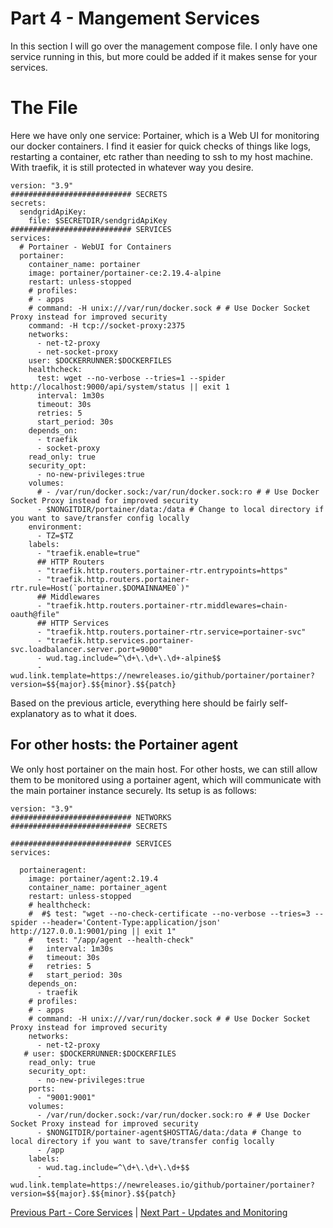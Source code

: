 # Part 4 - Mangement Services


In this section I will go over the management compose file. I only have one service running in this, but more could be added if it makes sense for your services.

# The File
Here we have only one service: Portainer, which is a Web UI for monitoring our docker containers. I find it easier for quick checks of things like logs, restarting a container, etc rather than needing to ssh to my host machine. With traefik, it is still protected in whatever way you desire.

```
version: "3.9"
########################### SECRETS
secrets:
  sendgridApiKey:
    file: $SECRETDIR/sendgridApiKey
########################### SERVICES
services:
  # Portainer - WebUI for Containers
  portainer:
    container_name: portainer
    image: portainer/portainer-ce:2.19.4-alpine
    restart: unless-stopped
    # profiles:
    # - apps
    # command: -H unix:///var/run/docker.sock # # Use Docker Socket Proxy instead for improved security
    command: -H tcp://socket-proxy:2375
    networks:
      - net-t2-proxy
      - net-socket-proxy
    user: $DOCKERRUNNER:$DOCKERFILES
    healthcheck:
      test: wget --no-verbose --tries=1 --spider http://localhost:9000/api/system/status || exit 1
      interval: 1m30s
      timeout: 30s
      retries: 5
      start_period: 30s
    depends_on:
      - traefik
      - socket-proxy
    read_only: true
    security_opt:
      - no-new-privileges:true
    volumes:
      # - /var/run/docker.sock:/var/run/docker.sock:ro # # Use Docker Socket Proxy instead for improved security
      - $NONGITDIR/portainer/data:/data # Change to local directory if you want to save/transfer config locally
    environment:
      - TZ=$TZ
    labels:
      - "traefik.enable=true"
      ## HTTP Routers
      - "traefik.http.routers.portainer-rtr.entrypoints=https"
      - "traefik.http.routers.portainer-rtr.rule=Host(`portainer.$DOMAINNAME0`)"
      ## Middlewares
      - "traefik.http.routers.portainer-rtr.middlewares=chain-oauth@file"
      ## HTTP Services
      - "traefik.http.routers.portainer-rtr.service=portainer-svc"
      - "traefik.http.services.portainer-svc.loadbalancer.server.port=9000"
      - wud.tag.include=^\d+\.\d+\.\d+-alpine$$
      - wud.link.template=https://newreleases.io/github/portainer/portainer?version=$${major}.$${minor}.$${patch}
```
Based on the previous article, everything here should be fairly self-explanatory as to what it does.


## For other hosts: the Portainer agent
We only host portainer on the main host. For other hosts, we can still allow them to be monitored using a portainer agent, which will communicate with the main portainer instance securely. Its setup is as follows:
```
version: "3.9"
########################### NETWORKS
########################### SECRETS

########################### SERVICES
services:

  portaineragent:
    image: portainer/agent:2.19.4
    container_name: portainer_agent
    restart: unless-stopped
    # healthcheck:
    #  #$ test: "wget --no-check-certificate --no-verbose --tries=3 --spider --header='Content-Type:application/json' http://127.0.0.1:9001/ping || exit 1"
    #   test: "/app/agent --health-check"
    #   interval: 1m30s
    #   timeout: 30s
    #   retries: 5
    #   start_period: 30s
    depends_on:
      - traefik
    # profiles:
    # - apps
    # command: -H unix:///var/run/docker.sock # # Use Docker Socket Proxy instead for improved security
    networks:
      - net-t2-proxy
   # user: $DOCKERRUNNER:$DOCKERFILES
    read_only: true
    security_opt:
      - no-new-privileges:true
    ports:
      - "9001:9001"
    volumes:
      - /var/run/docker.sock:/var/run/docker.sock:ro # # Use Docker Socket Proxy instead for improved security
      - $NONGITDIR/portainer-agent$HOSTTAG/data:/data # Change to local directory if you want to save/transfer config locally
      - /app
    labels:
      - wud.tag.include=^\d+\.\d+\.\d+$$
      - wud.link.template=https://newreleases.io/github/portainer/portainer?version=$${major}.$${minor}.$${patch}

```


[Previous Part - Core Services](./Part3-ComposeCore.md) | [Next Part - Updates and Monitoring](./Part5-UpdatesAndMonitoring.md)